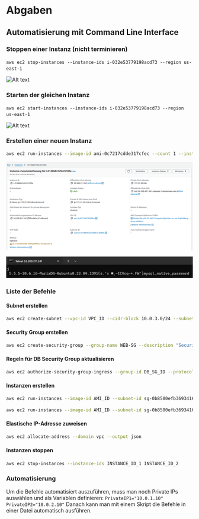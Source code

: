 # Abgaben

## Automatisierung mit Command Line Interface

### Stoppen einer Instanz (nicht terminieren)

```aws ec2 stop-instances --instance-ids i-032e53779198acd73 --region us-east-1```

![Alt text](screenshots/image.png)

### Starten der gleichen Instanz

```aws ec2 start-instances --instance-ids i-032e53779198acd73 --region us-east-1```

![Alt text](screenshots/image-1.png)

### Erstellen einer neuen Instanz

```bash
aws ec2 run-instances --image-id ami-0c7217cdde317cfec --count 1 --instance-type t2.micro --key-name Sandro-1 --security-group-ids sg-00d2c50f3e7ad5378 --subnet-id subnet-0a448af54c645937a --user-data file://C:/020.Berufsschule/m346/KN09/cloud-init-db.yaml  --region us-east-1
```

![Alt text](screenshots/image-3.png)

![Alt text](screenshots/image-4.png)

### Liste der Befehle

#### Subnet erstellen

```bash
aws ec2 create-subnet --vpc-id VPC_ID --cidr-block 10.0.3.0/24 --subnet-name Subnet-KN09
```

#### Security Group erstellen

```bash
aws ec2 create-security-group --group-name WEB-SG --description "Security Group for Web" --vpc-id vpc-00fad79e0fa72f1dc aws ec2 create-security-group --group-name DB-SG --description "Security Group for DB" --vpc-id vpc-00fad79e0fa72f1dc
```

#### Regeln für DB Security Group aktualisieren

```bash
aws ec2 authorize-security-group-ingress --group-id DB_SG_ID --protocol tcp --port 3306 --source-prefix-list YOUR_SUBNET_CIDR
```

#### Instanzen erstellen

```bash
aws ec2 run-instances --image-id AMI_ID --subnet-id sg-0b8500efb36934160 --instance-type t2.micro --key-name KEY_PAIR --security-group-ids WEB_SG_ID --private-ip-address $PrivateIP1
```

```bash
aws ec2 run-instances --image-id AMI_ID --subnet-id sg-0b8500efb36934160 --instance-type t2.micro --key-name KEY_PAIR --security-group-ids DB_SG_ID --private-ip-address $PrivateIP2
```

#### Elastische IP-Adresse zuweisen

```bash
aws ec2 allocate-address --domain vpc --output json
```

#### Instanzen stoppen

```bash
aws ec2 stop-instances --instance-ids INSTANCE_ID_1 INSTANCE_ID_2
```

### Automatisierung

Um die Befehle automatisiert auszuführen, muss man noch Private IPs auswählen und als Variablen definieren:
``PrivateIP1="10.0.1.10"``
``PrivateIP2="10.0.2.10"``
Danach kann man mit einem Skript die Befehle in einer Datei automatisch ausführen.
